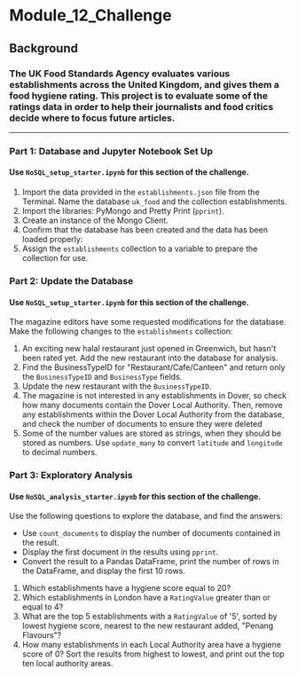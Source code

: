 # Module_12_Challenge
## Background
### The UK Food Standards Agency evaluates various establishments across the United Kingdom, and gives them a food hygiene rating. This project is to evaluate some of the ratings data in order to help their journalists and food critics decide where to focus future articles.
---
### Part 1: Database and Jupyter Notebook Set Up
#### Use `NoSQL_setup_starter.ipynb` for this section of the challenge.
1. Import the data provided in the `establishments.json` file from the Terminal. Name the database `uk_food` and the collection establishments. 
2. Import the libraries: PyMongo and Pretty Print (`pprint`).
3. Create an instance of the Mongo Client.
4. Confirm that the database has been created and the data has been loaded properly:
5. Assign the `establishments` collection to a variable to prepare the collection for use.

### Part 2: Update the Database
#### Use `NoSQL_setup_starter.ipynb` for this section of the challenge.
The magazine editors have some requested modifications for the database. Make the following changes to the `establishments` collection:
1. An exciting new halal restaurant just opened in Greenwich, but hasn't been rated yet. Add the new restaurant into the database for analysis.
2. Find the BusinessTypeID for "Restaurant/Cafe/Canteen" and return only the `BusinessTypeID` and `BusinessType` fields.
3. Update the new restaurant with the `BusinessTypeID`.
4. The magazine is not interested in any establishments in Dover, so check how many documents contain the Dover Local Authority. Then, remove any establishments within the Dover Local Authority from the database, and check the number of documents to ensure they were deleted
5. Some of the number values are stored as strings, when they should be stored as numbers. Use `update_many` to convert `latitude` and `longitude` to decimal numbers.

### Part 3: Exploratory Analysis
#### Use `NoSQL_analysis_starter.ipynb` for this section of the challenge.
Use the following questions to explore the database, and find the answers:
 - Use `count_documents` to display the number of documents contained in the result.
 - Display the first document in the results using `pprint`.
 - Convert the result to a Pandas DataFrame, print the number of rows in the DataFrame, and display the first 10 rows.
1. Which establishments have a hygiene score equal to 20?
2. Which establishments in London have a `RatingValue` greater than or equal to 4?
3. What are the top 5 establishments with a `RatingValue` of '5', sorted by lowest hygiene score, nearest to the new restaurant added, "Penang Flavours"?
4. How many establishments in each Local Authority area have a hygiene score of 0? Sort the results from highest to lowest, and print out the top ten local authority areas.